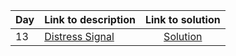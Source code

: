| Day | Link to description | Link to solution
|:---|:---|:---:|
| 13 | [Distress Signal](https://adventofcode.com/2022/day/13) | [Solution](https://github.com/versenyi98/advent-of-code-solutions/tree/main/Advent%20of%20Code/2022/Day%2013%20-%20Distress%20Signal)|

